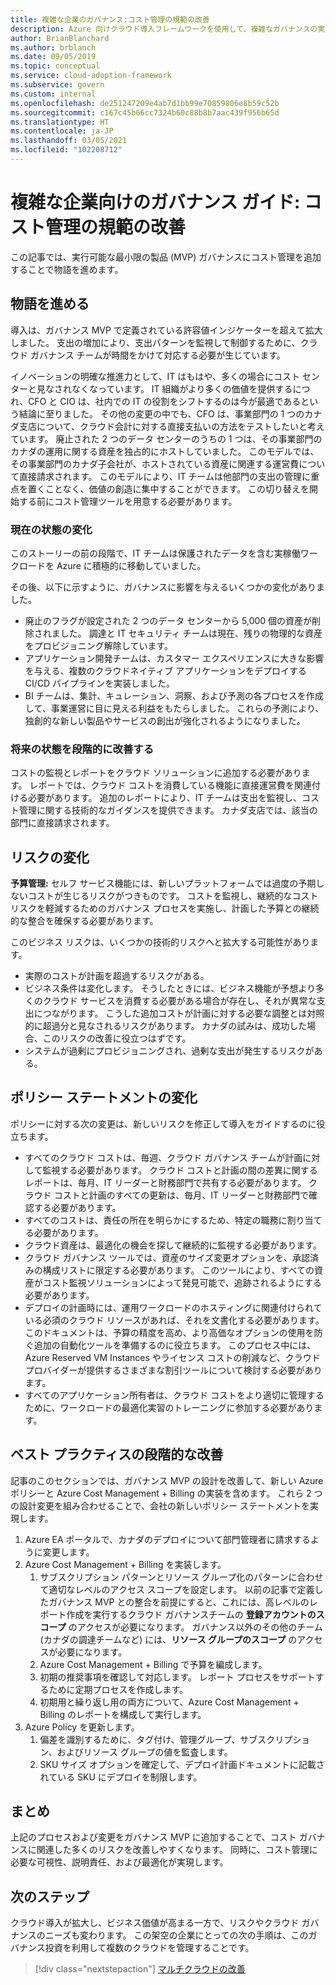 ```yaml
---
title: 複雑な企業のガバナンス:コスト管理の規範の改善
description: Azure 向けクラウド導入フレームワークを使用して、複雑なガバナンスの実用最小限の製品 (MVP) へのコスト制御の追加について説明します。
author: BrianBlanchard
ms.author: brblanch
ms.date: 09/05/2019
ms.topic: conceptual
ms.service: cloud-adoption-framework
ms.subservice: govern
ms.custom: internal
ms.openlocfilehash: de251247209e4ab7d1bb99e70859806e8b59c52b
ms.sourcegitcommit: c167c45b66cc7324b60c88b8b7aac439f956b65d
ms.translationtype: HT
ms.contentlocale: ja-JP
ms.lasthandoff: 03/05/2021
ms.locfileid: "102208712"
---
```

# <a name="governance-guide-for-complex-enterprises-improve-the-cost-management-discipline"></a>複雑な企業向けのガバナンス ガイド: コスト管理の規範の改善

この記事では、実行可能な最小限の製品 (MVP) ガバナンスにコスト管理を追加することで物語を進めます。

## <a name="advancing-the-narrative"></a>物語を進める

導入は、ガバナンス MVP で定義されている許容値インジケーターを超えて拡大しました。 支出の増加により、支出パターンを監視して制御するために、クラウド ガバナンス チームが時間をかけて対応する必要が生じています。

イノベーションの明確な推進力として、IT はもはや、多くの場合にコスト センターと見なされなくなっています。 IT 組織がより多くの価値を提供するにつれ、CFO と CIO は、社内での IT の役割をシフトするのは今が最適であるという結論に至りました。 その他の変更の中でも、CFO は、事業部門の 1 つのカナダ支店について、クラウド会計に対する直接支払いの方法をテストしたいと考えています。 廃止された 2 つのデータ センターのうちの 1 つは、その事業部門のカナダの運用に関する資産を独占的にホストしていました。 このモデルでは、その事業部門のカナダ子会社が、ホストされている資産に関連する運営費について直接請求されます。 このモデルにより、IT チームは他部門の支出の管理に重点を置くことなく、価値の創造に集中することができます。 この切り替えを開始する前にコスト管理ツールを用意する必要があります。

### <a name="changes-in-the-current-state"></a>現在の状態の変化

このストーリーの前の段階で、IT チームは保護されたデータを含む実稼働ワークロードを Azure に積極的に移動していました。

その後、以下に示すように、ガバナンスに影響を与えるいくつかの変化がありました。

- 廃止のフラグが設定された 2 つのデータ センターから 5,000 個の資産が削除されました。 調達と IT セキュリティ チームは現在、残りの物理的な資産をプロビジョニング解除しています。
- アプリケーション開発チームは、カスタマー エクスペリエンスに大きな影響を与える、複数のクラウドネイティブ アプリケーションをデプロイする CI/CD パイプラインを実装しました。
- BI チームは、集計、キュレーション、洞察、および予測の各プロセスを作成して、事業運営に目に見える利益をもたらしました。 これらの予測により、独創的な新しい製品やサービスの創出が強化されるようになりました。

### <a name="incrementally-improve-the-future-state"></a>将来の状態を段階的に改善する

コストの監視とレポートをクラウド ソリューションに追加する必要があります。 レポートでは、クラウド コストを消費している機能に直接運営費を関連付ける必要があります。 追加のレポートにより、IT チームは支出を監視し、コスト管理に関する技術的なガイダンスを提供できます。 カナダ支店では、該当の部門に直接請求されます。

## <a name="changes-in-risk"></a>リスクの変化

**予算管理:** セルフ サービス機能には、新しいプラットフォームでは過度の予期しないコストが生じるリスクがつきものです。 コストを監視し、継続的なコスト リスクを軽減するためのガバナンス プロセスを実施し、計画した予算との継続的な整合を確保する必要があります。

このビジネス リスクは、いくつかの技術的リスクへと拡大する可能性があります。

- 実際のコストが計画を超過するリスクがある。
- ビジネス条件は変化します。 そうしたときには、ビジネス機能が予想より多くのクラウド サービスを消費する必要がある場合が存在し、それが異常な支出につながります。 こうした追加コストが計画に対する必要な調整とは対照的に超過分と見なされるリスクがあります。 カナダの試みは、成功した場合、このリスクの改善に役立つはずです。
- システムが過剰にプロビジョニングされ、過剰な支出が発生するリスクがある。

## <a name="changes-to-the-policy-statements"></a>ポリシー ステートメントの変化

ポリシーに対する次の変更は、新しいリスクを修正して導入をガイドするのに役立ちます。

- すべてのクラウド コストは、毎週、クラウド ガバナンス チームが計画に対して監視する必要があります。 クラウド コストと計画の間の差異に関するレポートは、毎月、IT リーダーと財務部門で共有する必要があります。 クラウド コストと計画のすべての更新は、毎月、IT リーダーと財務部門で確認する必要があります。
- すべてのコストは、責任の所在を明らかにするため、特定の職務に割り当てる必要があります。
- クラウド資産は、最適化の機会を探して継続的に監視する必要があります。
- クラウド ガバナンス ツールでは、資産のサイズ変更オプションを、承認済みの構成リストに限定する必要があります。 このツールにより、すべての資産がコスト監視ソリューションによって発見可能で、追跡されるようにする必要があります。
- デプロイの計画時には、運用ワークロードのホスティングに関連付けられている必須のクラウド リソースがあれば、それを文書化する必要があります。 このドキュメントは、予算の精度を高め、より高価なオプションの使用を防ぐ追加の自動化ツールを準備するのに役立ちます。 このプロセス中には、Azure Reserved VM Instances やライセンス コストの削減など、クラウド プロバイダーが提供するさまざまな割引ツールについて検討する必要があります。
- すべてのアプリケーション所有者は、クラウド コストをより適切に管理するために、ワークロードの最適化実習のトレーニングに参加する必要があります。

## <a name="incremental-improvement-of-best-practices"></a>ベスト プラクティスの段階的な改善

記事のこのセクションでは、ガバナンス MVP の設計を改善して、新しい Azure ポリシーと Azure Cost Management + Billing の実装を含めます。 これら 2 つの設計変更を組み合わせることで、会社の新しいポリシー ステートメントを実現します。

1. Azure EA ポータルで、カナダのデプロイについて部門管理者に請求するように変更します。
2. Azure Cost Management + Billing を実装します。
    1. サブスクリプション パターンとリソース グループ化のパターンに合わせて適切なレベルのアクセス スコープを設定します。 以前の記事で定義したガバナンス MVP との整合を前提にすると、これには、高レベルのレポート作成を実行するクラウド ガバナンスチームの **登録アカウントのスコープ** のアクセスが必要になります。 ガバナンス以外のその他のチーム (カナダの調達チームなど) には、**リソース グループのスコープ** のアクセスが必要になります。
    2. Azure Cost Management + Billing で予算を編成します。
    3. 初期の推奨事項を確認して対応します。 レポート プロセスをサポートするために定期プロセスを作成します。
    4. 初期用と繰り返し用の両方について、Azure Cost Management + Billing のレポートを構成して実行します。
3. Azure Policy を更新します。
    1. 偏差を識別するために、タグ付け、管理グループ、サブスクリプション、およびリソース グループの値を監査します。
    2. SKU サイズ オプションを確定して、デプロイ計画ドキュメントに記載されている SKU にデプロイを制限します。

## <a name="conclusion"></a>まとめ

上記のプロセスおよび変更をガバナンス MVP に追加することで、コスト ガバナンスに関連した多くのリスクを改善しやすくなります。 同時に、コスト管理に必要な可視性、説明責任、および最適化が実現します。

## <a name="next-steps"></a>次のステップ

クラウド導入が拡大し、ビジネス価値が高まる一方で、リスクやクラウド ガバナンスのニーズも変わります。 この架空の企業にとっての次の手順は、このガバナンス投資を利用して複数のクラウドを管理することです。

> [!div class="nextstepaction"]
> [マルチクラウドの改善](./multicloud-improvement.md)
